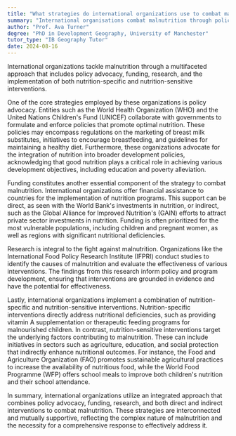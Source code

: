 ```yaml
---
title: "What strategies do international organizations use to combat malnutrition?"
summary: "International organisations combat malnutrition through policy advocacy, funding, research, and implementing nutrition-specific and nutrition-sensitive interventions."
author: "Prof. Ava Turner"
degree: "PhD in Development Geography, University of Manchester"
tutor_type: "IB Geography Tutor"
date: 2024-08-16
---
```


International organizations tackle malnutrition through a multifaceted approach that includes policy advocacy, funding, research, and the implementation of both nutrition-specific and nutrition-sensitive interventions.

One of the core strategies employed by these organizations is policy advocacy. Entities such as the World Health Organization (WHO) and the United Nations Children's Fund (UNICEF) collaborate with governments to formulate and enforce policies that promote optimal nutrition. These policies may encompass regulations on the marketing of breast milk substitutes, initiatives to encourage breastfeeding, and guidelines for maintaining a healthy diet. Furthermore, these organizations advocate for the integration of nutrition into broader development policies, acknowledging that good nutrition plays a critical role in achieving various development objectives, including education and poverty alleviation.

Funding constitutes another essential component of the strategy to combat malnutrition. International organizations offer financial assistance to countries for the implementation of nutrition programs. This support can be direct, as seen with the World Bank's investments in nutrition, or indirect, such as the Global Alliance for Improved Nutrition's (GAIN) efforts to attract private sector investments in nutrition. Funding is often prioritized for the most vulnerable populations, including children and pregnant women, as well as regions with significant nutritional deficiencies.

Research is integral to the fight against malnutrition. Organizations like the International Food Policy Research Institute (IFPRI) conduct studies to identify the causes of malnutrition and evaluate the effectiveness of various interventions. The findings from this research inform policy and program development, ensuring that interventions are grounded in evidence and have the potential for effectiveness.

Lastly, international organizations implement a combination of nutrition-specific and nutrition-sensitive interventions. Nutrition-specific interventions directly address nutritional deficiencies, such as providing vitamin A supplementation or therapeutic feeding programs for malnourished children. In contrast, nutrition-sensitive interventions target the underlying factors contributing to malnutrition. These can include initiatives in sectors such as agriculture, education, and social protection that indirectly enhance nutritional outcomes. For instance, the Food and Agriculture Organization (FAO) promotes sustainable agricultural practices to increase the availability of nutritious food, while the World Food Programme (WFP) offers school meals to improve both children's nutrition and their school attendance.

In summary, international organizations utilize an integrated approach that combines policy advocacy, funding, research, and both direct and indirect interventions to combat malnutrition. These strategies are interconnected and mutually supportive, reflecting the complex nature of malnutrition and the necessity for a comprehensive response to effectively address it.
    